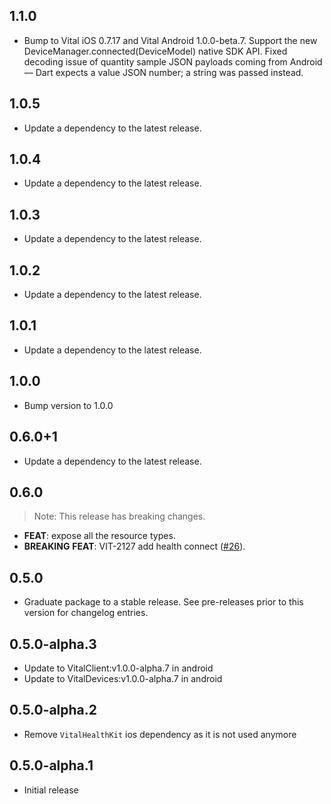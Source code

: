 ## 1.1.0

 - Bump to Vital iOS 0.7.17 and Vital Android 1.0.0-beta.7. Support the new DeviceManager.connected(DeviceModel) native SDK API. Fixed decoding issue of quantity sample JSON payloads coming from Android — Dart expects a value JSON number; a string was passed instead.

## 1.0.5

 - Update a dependency to the latest release.

## 1.0.4

 - Update a dependency to the latest release.

## 1.0.3

 - Update a dependency to the latest release.

## 1.0.2

 - Update a dependency to the latest release.

## 1.0.1

 - Update a dependency to the latest release.

## 1.0.0

- Bump version to 1.0.0

## 0.6.0+1

- Update a dependency to the latest release.

## 0.6.0

> Note: This release has breaking changes.

- **FEAT**: expose all the resource types.
- **BREAKING** **FEAT**: VIT-2127 add health connect ([#26](https://github.com/tryVital/vital-flutter/issues/26)).

## 0.5.0

- Graduate package to a stable release. See pre-releases prior to this version for changelog entries.

## 0.5.0-alpha.3

* Update to VitalClient:v1.0.0-alpha.7 in android
* Update to VitalDevices:v1.0.0-alpha.7 in android

## 0.5.0-alpha.2

* Remove `VitalHealthKit` ios dependency as it is not used anymore

## 0.5.0-alpha.1

* Initial release
